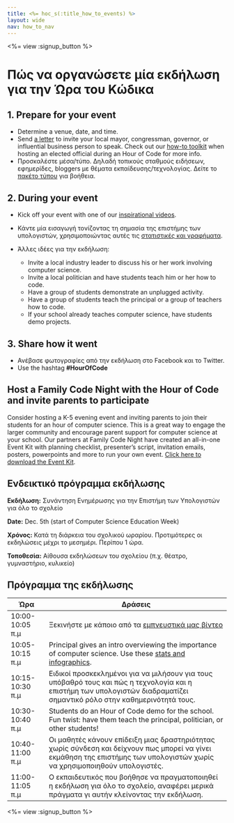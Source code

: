 ```yaml
---
title: <%= hoc_s(:title_how_to_events) %>
layout: wide
nav: how_to_nav
---
```

<%= view :signup_button %>

# Πώς να οργανώσετε μία εκδήλωση για την Ώρα του Κώδικα

## 1. Prepare for your event

- Determine a venue, date, and time.
- Send [a letter](https://docs.google.com/a/code.org/document/d/1eP41sKW7y0qq_JvkRIgZK8dWYICaGRZ4CCDETXa78wY/edit) to invite your local mayor, congressman, governor, or influential business person to speak. Check out our [how-to toolkit](<%=resolve_url('/files/elected-official.pdf')%>) when hosting an elected official during an Hour of Code for more info.
- Προσκαλέστε μέσα/τύπο. Δηλαδή τοπικούς σταθμούς ειδήσεων, εφημερίδες, bloggers με θέματα εκπαίδευσης/τεχνολογίας. Δείτε το [πακέτο τύπου](<%= resolve_url('/promote/press-kit') %>) για βοήθεια.

## 2. During your event

- Kick off your event with one of our [inspirational videos](<%= resolve_url('/promote/resources#videos') %>).
- Κάντε μία εισαγωγή τονίζοντας τη σημασία της επιστήμης των υπολογιστών, χρησιμοποιώντας αυτές τις [στατιστικές και γραφήματα](<%= resolve_url('/promote/stats') %>).   
      
    
- Άλλες ιδέες για την εκδήλωση: 
    - Invite a local industry leader to discuss his or her work involving computer science.
    - Invite a local politician and have students teach him or her how to code.
    - Have a group of students demonstrate an unplugged activity.
    - Have a group of students teach the principal or a group of teachers how to code.
    - If your school already teaches computer science, have students demo projects.

## 3. Share how it went

- Ανέβασε φωτογραφίες από την εκδήλωση στο Facebook και το Twitter. 
- Use the hashtag **#HourOfCode**

## Host a Family Code Night with the Hour of Code and invite parents to participate

Consider hosting a K-5 evening event and inviting parents to join their students for an hour of computer science. This is a great way to engage the larger community and encourage parent support for computer science at your school. Our partners at Family Code Night have created an all-in-one Event Kit with planning checklist, presenter’s script, invitation emails, posters, powerpoints and more to run your own event. [Click here to download the Event Kit](http://www.familycodenight.org/DownloadCodeDotOrg.html).

## Ενδεικτικό πρόγραμμα εκδήλωσης

**Εκδήλωση:** Συνάντηση Ενημέρωσης για την Επιστήμη των Υπολογιστών για όλο το σχολείο

**Date:** Dec. 5th (start of Computer Science Education Week)

**Χρόνος:** Κατά τη διάρκεια του σχολικού ωραρίου. Προτιμότερες οι εκδηλώσεις μέχρι το μεσημέρι. Περίπου 1 ώρα.

**Τοποθεσία:** Αίθουσα εκδηλώσεων του σχολείου (π.χ. θέατρο, γυμναστήριο, κυλικείο)   
  


## Πρόγραμμα της εκδήλωσης

| Ώρα             | Δράσεις                                                                                                                                                                    |
| --------------- | -------------------------------------------------------------------------------------------------------------------------------------------------------------------------- |
| 10:00-10:05 π.μ | Ξεκινήστε με κάποιο από τα [εμπνευστικά μας βίντεο](<%= resolve_url('/promote/resources#videos') %>)                                                                         |
| 10:05-10:15 π.μ | Principal gives an intro overviewing the importance of computer science. Use these [stats and infographics](<%= resolve_url('/promote/stats') %>).                           |
| 10:15-10:30 π.μ | Ειδικοί προσκεκλημένοι για να μιλήσουν για τους υπόβαθρό τους και πώς η τεχνολογία και η επιστήμη των υπολογιστών διαδραματίζει σημαντικό ρόλο στην καθημερινότητά τους.   |
| 10:30-10:40 π.μ | Students do an Hour of Code demo for the school. Fun twist: have them teach the principal, politician, or other students!                                                  |
| 10:40-11:00 π.μ | Οι μαθητές κάνουν επίδειξη μιας δραστηριότητας χωρίς σύνδεση και δείχνουν πως μπορεί να γίνει εκμάθηση της επιστήμης των υπολογιστών χωρίς να χρησιμοποιηθούν υπολογιστές. |
| 11:00-11:05 π.μ | Ο εκπαιδευτικός που βοήθησε να πραγματοποιηθεί η εκδήλωση για όλο το σχολείο, αναφέρει μερικά πράγματα γι αυτήν κλείνοντας την εκδήλωση.                                   |

<%= view :signup_button %>